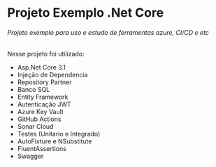 # Projeto Exemplo .Net Core
###### Projeto exemplo para uso e estudo de ferramentas azure, CI/CD e etc

Nesse projeto foi utilizado:
- Asp.Net Core 3.1
- Injeção de Dependencia
- Repository Partner
- Banco SQL
- Entity Framework
- Autenticação JWT
- Azure Key Vault
- GitHub Actions
- Sonar Cloud
- Testes (Unitario e Integrado)
- AutoFixture e NSubstitute
- FluentAssertions
- Swagger
